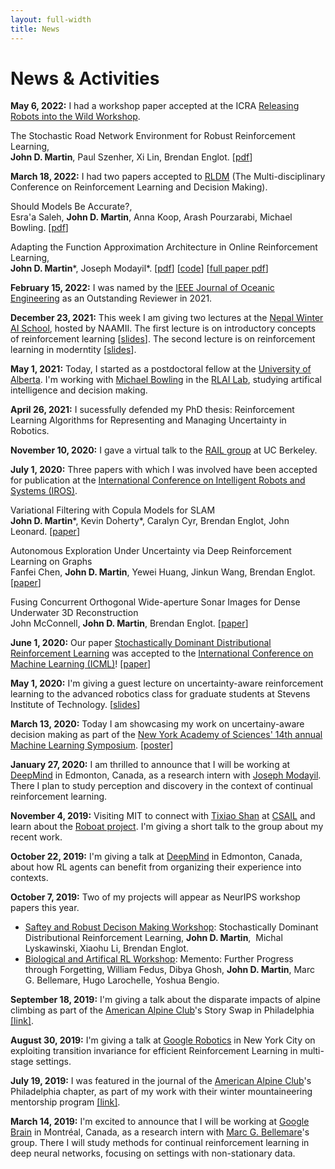 ```yaml
---
layout: full-width
title: News
---
```


# News & Activities
**May 6, 2022:** I had a workshop paper accepted at the ICRA  [Releasing Robots into the Wild Workshop](https://www.dynsyslab.org/releasing-robots-into-the-wild-workshop/).

The Stochastic Road Network Environment for Robust Reinforcement Learning,   
**John D. Martin**, Paul Szenher, Xi Lin, Brendan Englot. [[pdf](/assets/papers/2022_icra_workshop_srn.pdf)] 

**March 18, 2022:** I had two papers accepted to [RLDM](https://rldm.org) (The Multi-disciplinary Conference on Reinforcement Learning and Decision Making).

Should Models Be Accurate?,  
Esra'a Saleh, **John D. Martin**, Anna Koop, Arash Pourzarabi, Michael Bowling. [[pdf](/assets/papers/2022_rldm_useful_models.pdf)]

Adapting the Function Approximation Architecture in Online Reinforcement Learning,  
**John D. Martin**\*,  Joseph Modayil\*. [[pdf](/assets/papers/2022_rldm_frogs_eye.pdf)] [[code](https://github.com/jdmartin86/frogseye)] [[full paper pdf](https://arxiv.org/pdf/2106.09776)]


**February 15, 2022:** I was named by the [IEEE Journal of Oceanic Engineering](https://ieeeoes.org/publications/ieee-journal-of-oceanic-engineering/) as an Outstanding Reviewer in 2021.

**December 23, 2021:** This week I am giving two lectures at the [Nepal Winter AI School](https://nepalschool.naamii.com.np), hosted by NAAMII. The first lecture is on introductory concepts of reinforcement learning [[slides](/assets/slides/2021-naamii-lec1.pdf)]. The second lecture is on reinforcement learning in moderntity [[slides](/assets/slides/2021-naamii-lec2.pdf)].

**May 1, 2021:** Today, I started as a postdoctoral fellow at the [University of Alberta](https://www.ualberta.ca/index.html). I'm working with [Michael Bowling](http://webdocs.cs.ualberta.ca/~bowling/index.html) in the [RLAI Lab](http://rlai.ualberta.ca), studying artifical intelligence and decision making.

**April 26, 2021:** I sucessfully defended my PhD thesis: Reinforcement Learning Algorithms for Representing and Managing Uncertainty in Robotics.

**November 10, 2020:** I gave a virtual talk to the [RAIL group](http://rail.eecs.berkeley.edu) at UC Berkeley.

**July 1, 2020:** Three papers with which I was involved have been accepted for publication at the [International Conference on Intelligent Robots and Systems (IROS)](https://www.iros2020.org).

Variational Filtering with Copula Models for SLAM  
**John D. Martin***, Kevin Doherty\*, Caralyn Cyr, Brendan Englot, John Leonard. [[paper](https://arxiv.org/abs/2008.00504)]

Autonomous Exploration Under Uncertainty via Deep Reinforcement Learning on Graphs  
Fanfei Chen, **John D. Martin**, Yewei Huang, Jinkun Wang, Brendan Englot. [[paper](https://arxiv.org/abs/2007.12640)]

Fusing Concurrent Orthogonal Wide-aperture Sonar Images for Dense Underwater 3D Reconstruction  
John McConnell, **John D. Martin**, Brendan Englot. [[paper](https://arxiv.org/abs/2007.10407)]

**June 1, 2020:** Our paper [Stochastically Dominant Distributional Reinforcement Learning](https://arxiv.org/abs/1905.07318) was accepted to the [International Conference on Machine Learning (ICML)](https://icml.cc)! [[paper](https://arxiv.org/abs/1905.07318)]

**May 1, 2020:** I'm giving a guest lecture on uncertainty-aware reinforcement learning to the advanced robotics class for graduate students at Stevens Institute of Technology. [[slides](/assets/slides/2020-advanced_robotics_lecture.pdf)]

**March 13, 2020:** Today I am showcasing my work on uncertainy-aware decision making as part of the [New York Academy of Sciences' 14th annual Machine Learning Symposium](https://www.nyas.org/events/2020/14th-annual-machine-learning-symposium/). [[poster](/assets/posters/2020-martin_etal-poster.pdf)]

**January 27, 2020:** I am thrilled to announce that I will be working at [DeepMind](https://deepmind.com) in Edmonton, Canada, as a research intern with [Joseph Modayil](https://scholar.google.com/citations?user=G3pvUNEAAAAJ&hl=en). There I plan to study perception and discovery in the context of continual reinforcement learning.

**November 4, 2019:** Visiting MIT to connect with [Tixiao Shan](https://tixiaoshan.github.io) at [CSAIL](https://www.csail.mit.edu) and learn about the [Roboat project](http://roboat.org). I'm giving a short talk to the group about my recent work. 

**October 22, 2019:** I'm giving a talk at [DeepMind](http://deepmind.com) in Edmonton, Canada, about how RL agents can benefit from organizing their experience into contexts.

**October 7, 2019:** Two of my projects will appear as NeurIPS workshop papers this year.   
   * [Saftey and Robust Decison Making Workshop](https://sites.google.com/view/neurips19-safe-robust-workshop#h.p_iF36C6BL_elR): Stochastically Dominant Distributional Reinforcement Learning, **John D. Martin**,  Michal Lyskawinski, Xiaohu Li, Brendan Englot.   
   * [Biological and Artifical RL Workshop](https://sites.google.com/view/biologicalandartificialrl): Memento: Further Progress through Forgetting, William Fedus, Dibya Ghosh, **John D. Martin**, Marc G. Bellemare, Hugo Larochelle, Yoshua Bengio.

**September 18, 2019:** I'm giving a talk about the disparate impacts of alpine climbing as part of the [American Alpine Club](https://americanalpineclub.org)'s Story Swap in Philadelphia [[link]](https://www.phillychapter-aac.org/journal/2019/9/06/john).

**August 30, 2019:** I'm giving a talk at [Google Robotics](https://ai.google/research/teams/brain/robotics/) in New York City on exploiting transition invariance for efficient Reinforcement Learning in multi-stage settings.

**July 19, 2019:** I was featured in the journal of the [American Alpine Club](https://americanalpineclub.org)'s Philadelphia chapter, as part of my work with their winter mountaineering mentorship program [[link]](https://www.phillychapter-aac.org/journal/2019/6/29/mentoring-program-spotlight-john-martin). 

**March 14, 2019:** I'm excited to announce that I will be working at [Google Brain](https://ai.google/research/teams/brain) in Montréal, Canada, as a research intern with [Marc G. Bellemare](https://scholar.google.com/citations?user=uyYPun0AAAAJ&hl=en#)'s group. There I will study methods for continual reinforcement learning in deep neural networks, focusing on settings with non-stationary data.

